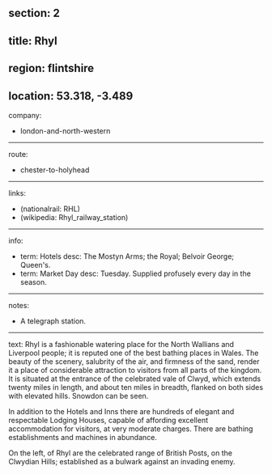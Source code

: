 section: 2
----
title: Rhyl
----
region: flintshire
----
location: 53.318, -3.489
----
company:
- london-and-north-western
----
route:
- chester-to-holyhead
----
links:
- (nationalrail: RHL)
- (wikipedia: Rhyl_railway_station)
----
info:
- term: Hotels
  desc: The Mostyn Arms; the Royal; Belvoir George; Queen's.
- term: Market Day
  desc: Tuesday. Supplied profusely every day in the season.
----
notes:
- A telegraph station.
----
text: <span class="smcp">Rhyl</span> is a fashionable watering place for the North Wallians and Liverpool people; it is reputed one of the best bathing places in Wales. The beauty of the scenery, salubrity of the air, and firmness of the sand, render it a place of considerable attraction to visitors from all parts of the kingdom. It is situated at the entrance of the celebrated vale of Clwyd, which extends twenty miles in length, and about ten miles in breadth, flanked on both sides with elevated hills. Snowdon can be seen.

In addition to the Hotels and Inns there are hundreds of elegant and respectable Lodging Houses, capable of affording excellent accommodation for visitors, at very moderate charges. There are bathing establishments and machines in abundance.

On the left, of Rhyl are the celebrated range of British Posts, on the Clwydian Hills; established as a bulwark against an invading enemy.
